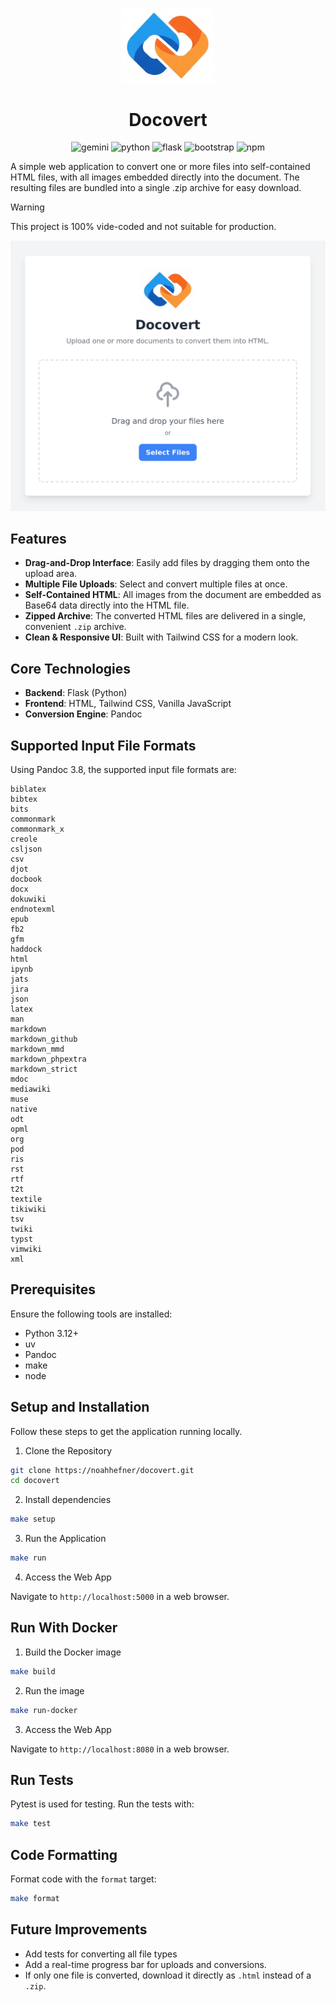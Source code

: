 <p align="center">
  <img src="flaskr/static/img/logo.png" alt="Logo" width="150">
</p>
      
<h1 align="center">Docovert</h1>

<p align="center">
  <img src="https://img.shields.io/badge/google%20gemini-8E75B2?style=for-the-badge&logo=google%20gemini&logoColor=white" alt="gemini">
  <img src="https://img.shields.io/badge/python-3670A0?style=for-the-badge&logo=python&logoColor=ffdd54" alt="python">
  <img src="https://img.shields.io/badge/flask-%23000.svg?style=for-the-badge&logo=flask&logoColor=white" alt="flask">
  <img src="https://img.shields.io/badge/bootstrap-%238511FA.svg?style=for-the-badge&logo=bootstrap&logoColor=white" alt="bootstrap">
  <img src="https://img.shields.io/badge/NPM-%23CB3837.svg?style=for-the-badge&logo=npm&logoColor=white" alt="npm">
</p>

A simple web application to convert one or more files into self-contained HTML files, with all images embedded directly into the document. The resulting files are bundled into a single .zip archive for easy download.

> [!WARNING]  
> This project is 100% vide-coded and not suitable for production.

![screenshot 1](demo.png)

## Features

- **Drag-and-Drop Interface**: Easily add files by dragging them onto the upload area.
- **Multiple File Uploads**: Select and convert multiple files at once.
- **Self-Contained HTML**: All images from the document are embedded as Base64 data directly into the HTML file.
- **Zipped Archive**: The converted HTML files are delivered in a single, convenient `.zip` archive.
- **Clean & Responsive UI**: Built with Tailwind CSS for a modern look.

## Core Technologies

- **Backend**: Flask (Python)
- **Frontend**: HTML, Tailwind CSS, Vanilla JavaScript
- **Conversion Engine**: Pandoc

## Supported Input File Formats

Using Pandoc 3.8, the supported input file formats are:

```plaintext
biblatex
bibtex
bits
commonmark
commonmark_x
creole
csljson
csv
djot
docbook
docx
dokuwiki
endnotexml
epub
fb2
gfm
haddock
html
ipynb
jats
jira
json
latex
man
markdown
markdown_github
markdown_mmd
markdown_phpextra
markdown_strict
mdoc
mediawiki
muse
native
odt
opml
org
pod
ris
rst
rtf
t2t
textile
tikiwiki
tsv
twiki
typst
vimwiki
xml
```

## Prerequisites

Ensure the following tools are installed:

- Python 3.12+
- uv
- Pandoc
- make
- node

## Setup and Installation

Follow these steps to get the application running locally.

1. Clone the Repository

```sh
git clone https://noahhefner/docovert.git
cd docovert
```

2. Install dependencies

```sh
make setup
```

3. Run the Application

```sh
make run
```

4. Access the Web App

Navigate to `http://localhost:5000` in a web browser.

## Run With Docker

1. Build the Docker image

```sh
make build
```

2. Run the image

```sh
make run-docker
```

3. Access the Web App

Navigate to `http://localhost:8080` in a web browser.

## Run Tests

Pytest is used for testing. Run the tests with:

```sh
make test
```

## Code Formatting

Format code with the `format` target:

```sh
make format
```

## Future Improvements

- Add tests for converting all file types
- Add a real-time progress bar for uploads and conversions.
- If only one file is converted, download it directly as `.html` instead of a `.zip`.
